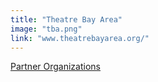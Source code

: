 ```yaml
---
title: "Theatre Bay Area"
image: "tba.png"
link: "www.theatrebayarea.org/"
---
```


[Partner Organizations](/about/partner-organizations)
